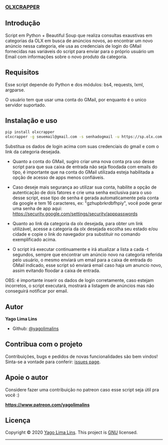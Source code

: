 ### [OLXCRAPPER](https://github.com/yagolimalins/olxcrapper)

## Introdução

Script em Python + Beautiful Soup que realiza consultas exaustivas em categorias da OLX em busca de anúncios novos,
ao encontrar um novo anúncio nessa categoria, ele usa as credenciais de login do GMail fornecidas nas variáveis do script
para enviar para o próprio usuário um Email com informações sobre o novo produto da categoria.

## Requisitos

Esse script depende do Python e dos módulos: bs4, requests, lxml, argparse.

O usuário tem que usar uma conta do GMail, por enquanto é o unico servidor suportado.

## Instalação e uso

```sh
pip install olxcrapper
olxcrapper -g seuemail@gmail.com -s senhadogmail -u https://sp.olx.com.br/celulares -t 15
```

Substitua os dados de login acima com suas credenciais do gmail e com o link da categoria desejada.

* Quanto a conta do GMail, sugiro criar uma nova conta pra uso desse script para que sua caixa de entrada
  não seja floodada com emails do tipo, é importante que na conta do GMail utilizada esteja habilitada 
  a opção de acesso de apps menos confiáveis.

* Caso deseje mais segurança ao utilizar sua conta, habilite
  a opção de autenticação de dois fatores e crie uma senha exclusiva para o uso desse script, esse tipo de senha
  é gerada automaticamente pela conta da google e tem 16 caracteres, ex: "gzhupbrkrdbfhpiy", você pode gerar
  uma senha de app aqui: https://security.google.com/settings/security/apppasswords

* Quanto ao link da categoria da olx desejada, para obter um link utilizável, acesse a categoria da olx desejada
  escolha seu estado e/ou cidade e copie o link do navegador pra substituir no comando exemplificado acima.

* O script irá executar continuamente e irá atualizar a lista a cada -t segundos, sempre que encontrar um
  anúncio novo na categoria referida pelo usuário, o mesmo enviará um email para a caixa de entrada do GMail indicado,
  esse script só enviará email caso haja um anuncio novo, assim evitando floodar a caixa de entrada.

OBS: é importante inserir os dados de login corretamente, caso estejam incorretos, o script executará, mostrará
a listagem de anúncios mas não conseguirá notificar por email.


## Autor

**Yago Lima Lins**

* Github: [@yagolimalins](https://github.com/yagolimalins)

## Contribua com o projeto

Contribuições, bugs e pedidos de novas funcionalidades são bem vindos!
Sinta-se a vontade para conferir: [issues page](https://github.com/yagolimalins/olxcrapper/issues). 

## Apoie o autor

Considere fazer uma contribuição no patreon caso esse script seja útil pra você :)

**https://www.patreon.com/yagolimalins**

## Licença

Copyright © 2020 [Yago Lima Lins](https://github.com/yagolimalins).
This project is [GNU](https://www.gnu.org/licenses/gpl-3.0.pt-br.html) licensed.

***
